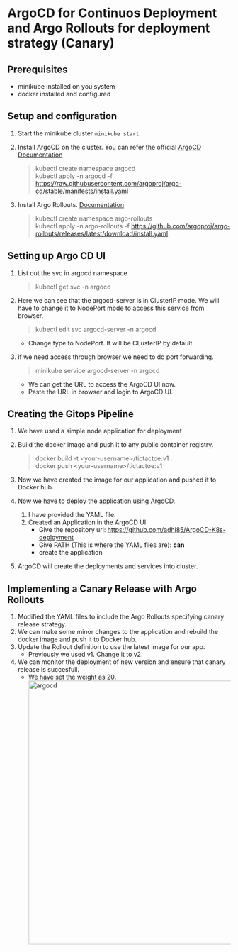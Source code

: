 # ArgoCD for Continuos Deployment and Argo Rollouts for deployment strategy (Canary)

## Prerequisites
- minikube installed on you system
- docker installed and configured

## Setup and configuration
1. Start the minikube cluster  `minikube start`
2. Install ArgoCD on the cluster. You can refer the official [ArgoCD Documentation](https://argo-cd.readthedocs.io/en/stable/)
   
      > kubectl create namespace argocd  
      > kubectl apply -n argocd -f https://raw.githubusercontent.com/argoproj/argo-cd/stable/manifests/install.yaml

3. Install Argo Rollouts. [Documentation](https://argo-rollouts.readthedocs.io/en/stable/)
      > kubectl create namespace argo-rollouts  
      > kubectl apply -n argo-rollouts -f https://github.com/argoproj/argo-rollouts/releases/latest/download/install.yaml

## Setting up Argo CD UI
1. List out the svc in argocd namespace
     > kubectl get svc -n argocd
2. Here we can see that the argocd-server is in ClusterIP mode. We will have to change it to NodePort mode to access this service from browser.
    > kubectl edit svc argocd-server -n argocd    
    - Change type to NodePort. It will be CLusterIP by default.
3. if we need access through browser we need to do port forwarding.
   
     > minikube service argocd-server -n argocd
      - We can get the URL to access the ArgoCD UI now.
      - Paste the URL in browser and login to ArgoCD UI.

## Creating the Gitops Pipeline
1. We have used a simple node application for deployment
2. Build the docker image and push it to any public container registry.

     > docker build -t \<your-username\>/tictactoe:v1 .  
     > docker push \<your-username\>/tictactoe:v1
3. Now we have created the image for our application and pushed it to Docker hub.
4. Now we have to deploy the application using ArgoCD.  
    1. I have provided the YAML file.
    2. Created an Application in the ArgoCD UI
        *  Give the repository url: https://github.com/adhi85/ArgoCD-K8s-deployment
        *  Give PATH (This is where the YAML files are):   **can**
        *  create the application
5. ArgoCD will create the deployments and services into cluster.

## Implementing a Canary Release with Argo Rollouts
1. Modified the YAML files to include the Argo Rollouts specifying canary release strategy.
2. We can make some minor changes to the application and rebuild the docker image and push it to Docker hub.
3. Update the Rollout definition to use the latest image for our app.
    - Previously we used v1. Change it to v2.
4. We can monitor the deployment of new version and ensure that canary release is succesfull.
   * We have set the weight as 20.   
              <img width="595" alt="argocd" src="https://github.com/adhi85/ArgoCD-K8s-deployment/assets/72289081/f85e0fde-d193-48d9-b7a2-c3284089bccb">


   
